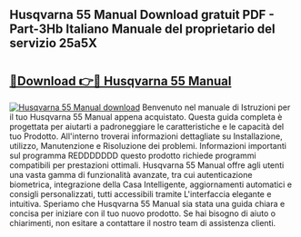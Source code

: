 ## Husqvarna 55 Manual Download gratuit PDF - Part-3Hb Italiano Manuale del proprietario del servizio 25a5X

# <h2><a href="http://df991c.blite.top/?on=Husqvarna+55+Manual">🔗Download 👉🔴 Husqvarna 55 Manual</a></h2>

[![Husqvarna 55 Manual download](https://i.imgur.com/lujVjoI.png)](http://df991c.blite.top/?on=Husqvarna+55+Manual)
Benvenuto nel manuale di Istruzioni per il tuo Husqvarna 55 Manual appena acquistato. Questa guida completa è progettata per aiutarti a padroneggiare le caratteristiche e le capacità del tuo Prodotto. All'interno troverai informazioni dettagliate su Installazione, utilizzo, Manutenzione e Risoluzione dei problemi. Informazioni importanti sul programma REDDDDDDD questo prodotto richiede programmi compatibili per prestazioni ottimali. Husqvarna 55 Manual offre agli utenti una vasta gamma di funzionalità avanzate, tra cui autenticazione biometrica, integrazione della Casa Intelligente, aggiornamenti automatici e consigli personalizzati, tutti accessibili tramite L'interfaccia elegante e intuitiva. Speriamo che Husqvarna 55 Manual sia stata una guida chiara e concisa per iniziare con il tuo nuovo prodotto. Se hai bisogno di aiuto o chiarimenti, non esitare a contattare il nostro team di assistenza clienti.
